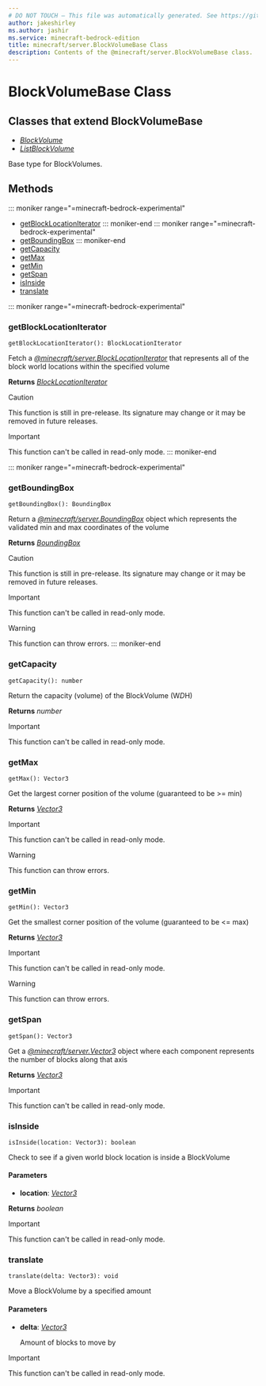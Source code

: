 ```yaml
---
# DO NOT TOUCH — This file was automatically generated. See https://github.com/mojang/minecraftapidocsgenerator to modify descriptions, examples, etc.
author: jakeshirley
ms.author: jashir
ms.service: minecraft-bedrock-edition
title: minecraft/server.BlockVolumeBase Class
description: Contents of the @minecraft/server.BlockVolumeBase class.
---
```

# BlockVolumeBase Class

## Classes that extend BlockVolumeBase
- [*BlockVolume*](BlockVolume.md)
- [*ListBlockVolume*](ListBlockVolume.md)

Base type for BlockVolumes.

## Methods
::: moniker range="=minecraft-bedrock-experimental"
- [getBlockLocationIterator](#getblocklocationiterator)
::: moniker-end
::: moniker range="=minecraft-bedrock-experimental"
- [getBoundingBox](#getboundingbox)
::: moniker-end
- [getCapacity](#getcapacity)
- [getMax](#getmax)
- [getMin](#getmin)
- [getSpan](#getspan)
- [isInside](#isinside)
- [translate](#translate)

::: moniker range="=minecraft-bedrock-experimental"
### **getBlockLocationIterator**
`
getBlockLocationIterator(): BlockLocationIterator
`

Fetch a [*@minecraft/server.BlockLocationIterator*](../../minecraft/server/BlockLocationIterator.md) that represents all of the block world locations within the specified volume

**Returns** [*BlockLocationIterator*](BlockLocationIterator.md)

> [!CAUTION]
> This function is still in pre-release.  Its signature may change or it may be removed in future releases.

> [!IMPORTANT]
> This function can't be called in read-only mode.
::: moniker-end

::: moniker range="=minecraft-bedrock-experimental"
### **getBoundingBox**
`
getBoundingBox(): BoundingBox
`

Return a [*@minecraft/server.BoundingBox*](../../minecraft/server/BoundingBox.md) object which represents the validated min and max coordinates of the volume

**Returns** [*BoundingBox*](BoundingBox.md)

> [!CAUTION]
> This function is still in pre-release.  Its signature may change or it may be removed in future releases.

> [!IMPORTANT]
> This function can't be called in read-only mode.

> [!WARNING]
> This function can throw errors.
::: moniker-end

### **getCapacity**
`
getCapacity(): number
`

Return the capacity (volume) of the BlockVolume (W*D*H)

**Returns** *number*

> [!IMPORTANT]
> This function can't be called in read-only mode.

### **getMax**
`
getMax(): Vector3
`

Get the largest corner position of the volume (guaranteed to be >= min)

**Returns** [*Vector3*](Vector3.md)

> [!IMPORTANT]
> This function can't be called in read-only mode.

> [!WARNING]
> This function can throw errors.

### **getMin**
`
getMin(): Vector3
`

Get the smallest corner position of the volume (guaranteed to be <= max)

**Returns** [*Vector3*](Vector3.md)

> [!IMPORTANT]
> This function can't be called in read-only mode.

> [!WARNING]
> This function can throw errors.

### **getSpan**
`
getSpan(): Vector3
`

Get a [*@minecraft/server.Vector3*](../../minecraft/server/Vector3.md) object where each component represents the number of blocks along that axis

**Returns** [*Vector3*](Vector3.md)

> [!IMPORTANT]
> This function can't be called in read-only mode.

### **isInside**
`
isInside(location: Vector3): boolean
`

Check to see if a given world block location is inside a BlockVolume

#### **Parameters**
- **location**: [*Vector3*](Vector3.md)

**Returns** *boolean*

> [!IMPORTANT]
> This function can't be called in read-only mode.

### **translate**
`
translate(delta: Vector3): void
`

Move a BlockVolume by a specified amount

#### **Parameters**
- **delta**: [*Vector3*](Vector3.md)
  
  Amount of blocks to move by

> [!IMPORTANT]
> This function can't be called in read-only mode.
